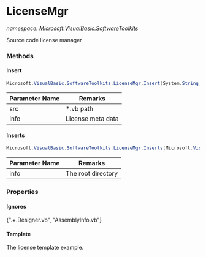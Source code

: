 ﻿# LicenseMgr
_namespace: <a href="#" onClick="load('/docs/Microsoft.VisualBasic.SoftwareToolkits/index.md')">Microsoft.VisualBasic.SoftwareToolkits</a>_

Source code license manager



### Methods

#### Insert
```csharp
Microsoft.VisualBasic.SoftwareToolkits.LicenseMgr.Insert(System.String,Microsoft.VisualBasic.SoftwareToolkits.LicenseInfo)
```


|Parameter Name|Remarks|
|--------------|-------|
|src|*.vb path|
|info|License meta data|


#### Inserts
```csharp
Microsoft.VisualBasic.SoftwareToolkits.LicenseMgr.Inserts(Microsoft.VisualBasic.SoftwareToolkits.LicenseInfo)
```


|Parameter Name|Remarks|
|--------------|-------|
|info|The root directory|



### Properties

#### Ignores
{".+\.Designer\.vb", "AssemblyInfo\.vb"}
#### Template
The license template example.
